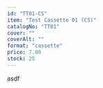 ```yaml
---
id: "TT01-CS"
item: "Test Cassette 01 (CS)"
catalogNo: "TT01"
cover: ""
coverAlt: ""
format: "cassette"
price: 7.00
stock: 25
---
```


asdf